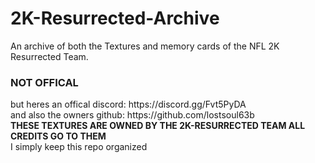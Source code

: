 # 2K-Resurrected-Archive
An archive of both the Textures and memory cards of the NFL 2K Resurrected Team. <br>
<h3><b>NOT OFFICAL</b></h3>
but heres an offical discord: https://discord.gg/Fvt5PyDA <br>
and also the owners github: https://github.com/lostsoul63b <br>
<b>THESE TEXTURES ARE OWNED BY THE 2K-RESURRECTED TEAM ALL CREDITS GO TO THEM</b> <br> I simply keep this repo organized
